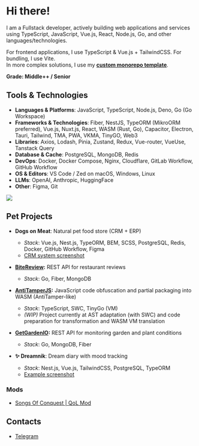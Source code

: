 # Hi there!  
I am a Fullstack developer, actively building web applications and services using TypeScript, JavaScript, Vue.js, React, Node.js, Go, and other languages/technologies.  

For frontend applications, I use TypeScript & Vue.js + TailwindCSS. For bundling, I use Vite.  
In more complex solutions, I use my **[custom monorepo template](https://github.com/sh1kxrv/vue-monorepo-template)**.  

**Grade: Middle++ / Senior**

## Tools & Technologies

- **Languages & Platforms**: JavaScript, TypeScript, Node.js, Deno, Go (Go Workspace)  
- **Frameworks & Technologies**: Fiber, NestJS, TypeORM (MikroORM preferred), Vue.js, Nuxt.js, React, WASM (Rust, Go), Capacitor, Electron, Tauri, Tailwind, TMA, PWA, VKMA, TinyGO, Web3  
- **Libraries**: Axios, Lodash, Pinia, Zustand, Redux, Vue-router, VueUse, Tanstack Query  
- **Database & Cache**: PostgreSQL, MongoDB, Redis  
- **DevOps**: Docker, Docker Compose, Nginx, Cloudflare, GitLab Workflow, GitHub Workflow  
- **OS & Editors**: VS Code / Zed on macOS, Windows, Linux  
- **LLMs**: OpenAI, Anthropic, HuggingFace  
- **Other**: Figma, Git
<img src="https://skillicons.dev/icons?i=js,html,css,nodejs,deno,vue,nuxtjs,bun,pnpm,react,redux,svelte,pinia,vite,vitest,tailwind,wasm,rust,actix,golang,nestjs,electron,tauri,postgres,mongo,redis,docker,nginx,cloudflare,git,github,gitlab,vscode&perline=11"/>

## Pet Projects

- **Dogs on Meat**: Natural pet food store (CRM + ERP)  
  - *Stack*: Vue.js, Nest.js, TypeORM, BEM, SCSS, PostgreSQL, Redis, Docker, GitHub Workflow, Figma  
  - [CRM system screenshot](./assets/dogs/crm-1.png)  

- **[BiteReview](https://github.com/sh1kxrv/bite-review-backend):** REST API for restaurant reviews  
  - *Stack*: Go, Fiber, MongoDB  

- **[AntiTamperJS](https://github.com/ExcerfiaLab/antitamperjs):** JavaScript code obfuscation and partial packaging into WASM (AntiTamper-like)  
  - *Stack*: TypeScript, SWC, TinyGo (VM)  
  - *(WIP)* Project currently at AST adaptation (with SWC) and code preparation for transformation and WASM VM translation  

- **[GetGardenIO](https://github.com/ExcerfiaLab/get-garden-io-backend):** REST API for monitoring garden and plant conditions  
  - *Stack*: Go, MongoDB, Fiber  

- **✨ Dreamnik**: Dream diary with mood tracking  
  - *Stack*: Nest.js, Vue.js, TailwindCSS, PostgreSQL, TypeORM  
  - [Example screenshot](./assets/dreamnik/desc.png)  

### Mods
- [Songs Of Conquest | QoL Mod](https://github.com/sh1kxrv/Shikaru.SOCQoL)  

## Contacts
- [Telegram](https://t.me/skvrxv)
